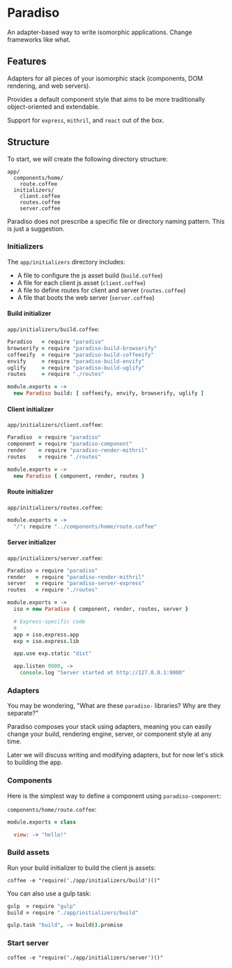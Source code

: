 # Paradiso

An adapter-based way to write isomorphic applications. Change frameworks like what.

## Features

Adapters for all pieces of your isomorphic stack (components, DOM rendering, and web servers).

Provides a default component style that aims to be more traditionally object-oriented and extendable.

Support for `express`, `mithril`, and `react` out of the box.

## Structure

To start, we will create the following directory structure:

    app/
      components/home/
        route.coffee
      initializers/
        client.coffee
        routes.coffee
        server.coffee

Paradiso does not prescribe a specific file or directory naming pattern. This is just a suggestion.

### Initializers

The `app/initializers` directory includes:
 
* A file to configure the js asset build (`build.coffee`)
* A file for each client js asset (`client.coffee`)
* A file to define routes for client and server (`routes.coffee`)
* A file that boots the web server (`server.coffee`)

#### Build initializer

`app/initializers/build.coffee`:

```coffee
Paradiso   = require "paradiso"
browserify = require "paradiso-build-browserify"
coffeeify  = require "paradiso-build-coffeeify"
envify     = require "paradiso-build-envify"
uglify     = require "paradiso-build-uglify"
routes     = require "./routes"

module.exports = ->
  new Paradiso build: [ coffeeify, envify, browserify, uglify ]
```

#### Client initializer

`app/initializers/client.coffee`:

```coffee
Paradiso  = require "paradiso"
component = require "paradiso-component"
render    = require "paradiso-render-mithril"
routes    = require "./routes"

module.exports = ->
  new Paradiso { component, render, routes }
```

#### Route initializer

`app/initializers/routes.coffee`:

```coffee
module.exports = ->
  "/": require "../components/home/route.coffee"
```

#### Server initializer

`app/initializers/server.coffee`: 

```coffee
Paradiso = require "paradiso"
render   = require "paradiso-render-mithril"
server   = require "paradiso-server-express"
routes   = require "./routes"

module.exports = ->
  iso = new Paradiso { component, render, routes, server }

  # Express-specific code
  #
  app = iso.express.app
  exp = iso.express.lib

  app.use exp.static "dist"

  app.listen 9000, ->
    console.log "Server started at http://127.0.0.1:9000"
```

### Adapters

You may be wondering, "What are these `paradiso-` libraries? Why are they separate?"

Paradiso composes your stack using adapters, meaning you can easily change your build, rendering engine, server, or component style at any time.

Later we will discuss writing and modifying adapters, but for now let's stick to building the app.

### Components

Here is the simplest way to define a component using `paradiso-component`:

`components/home/route.coffee`:

```coffee
module.exports = class

  view: -> "hello!"
```

### Build assets

Run your build initializer to build the client js assets:

    coffee -e "require('./app/initializers/build')()"

You can also use a gulp task:

```coffee
gulp  = require "gulp"
build = require "./app/initializers/build"

gulp.task "build", -> build().promise
```

### Start server

    coffee -e "require('./app/initializers/server')()"
